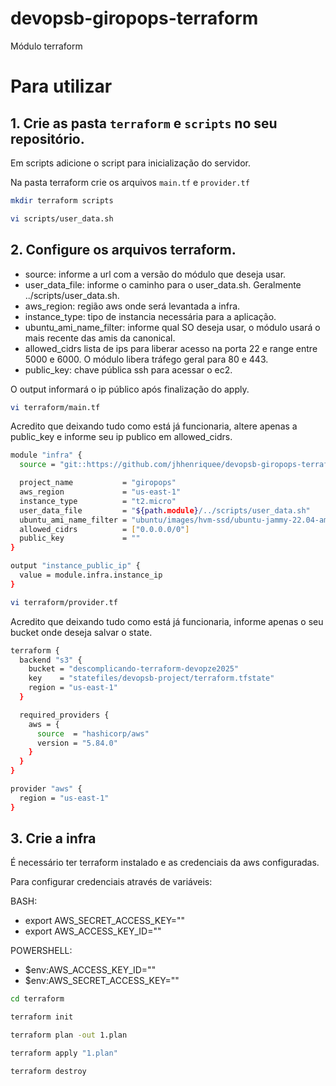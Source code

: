 # devopsb-giropops-terraform
Módulo terraform

# Para utilizar
## 1. Crie as pasta `terraform` e `scripts` no seu repositório.

Em scripts adicione o script para inicialização do servidor.

Na pasta terraform crie os arquivos `main.tf` e `provider.tf`

```bash
mkdir terraform scripts
```

```bash
vi scripts/user_data.sh
```

## 2. Configure os arquivos terraform. 


- source: informe a url com a versão do módulo que deseja usar.
- user_data_file: informe o caminho para o user_data.sh. Geralmente  ../scripts/user_data.sh.
- aws_region: região aws onde será levantada a infra.
- instance_type: tipo de instancia necessária para a aplicação.
- ubuntu_ami_name_filter: informe qual SO deseja usar, o módulo usará o mais recente das amis da canonical.
- allowed_cidrs lista de ips para liberar acesso na porta 22 e range entre 5000 e 6000. O módulo libera tráfego geral para 80 e 443.
- public_key: chave pública ssh para acessar o ec2.

O output informará o ip público após finalização do apply.

```bash
vi terraform/main.tf
```

Acredito que deixando tudo como está já funcionaria, altere apenas a public_key e informe seu ip publico em allowed_cidrs.

```bash
module "infra" {
  source = "git::https://github.com/jhhenriquee/devopsb-giropops-terraform.git?ref=v1.0.0"

  project_name           = "giropops"
  aws_region             = "us-east-1"
  instance_type          = "t2.micro"
  user_data_file         = "${path.module}/../scripts/user_data.sh"
  ubuntu_ami_name_filter = "ubuntu/images/hvm-ssd/ubuntu-jammy-22.04-amd64-server-*"
  allowed_cidrs          = ["0.0.0.0/0"]
  public_key             = ""
}

output "instance_public_ip" {
  value = module.infra.instance_ip
}
```


```bash
vi terraform/provider.tf
```
Acredito que deixando tudo como está já funcionaria, informe apenas o seu bucket onde deseja salvar o state.
```bash
terraform {
  backend "s3" {
    bucket = "descomplicando-terraform-devopze2025"
    key    = "statefiles/devopsb-project/terraform.tfstate"
    region = "us-east-1"
  }

  required_providers {
    aws = {
      source  = "hashicorp/aws"
      version = "5.84.0"
    }
  }
}

provider "aws" {
  region = "us-east-1"
}
```

## 3. Crie a infra

É necessário ter terraform instalado e as credenciais da aws configuradas.

Para configurar credenciais através de variáveis:

BASH:
- export AWS_SECRET_ACCESS_KEY=""
- export AWS_ACCESS_KEY_ID=""

POWERSHELL:
- $env:AWS_ACCESS_KEY_ID=""
- $env:AWS_SECRET_ACCESS_KEY=""

```bash
cd terraform
```

```bash
terraform init
```

```bash
terraform plan -out 1.plan
```

```bash
terraform apply "1.plan"
```

```bash
terraform destroy
```